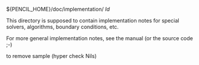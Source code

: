 ${PENCIL_HOME}/doc/implementation/
$Id$

This directory is supposed to contain implementation notes for special
solvers, algorithms, boundary conditions, etc.

For more general implementation notes, see the manual (or the source code ;-)

to remove sample (hyper check Nils)
